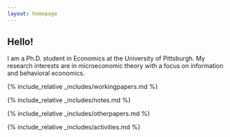 ```yaml
---
layout: homepage
---
```


## Hello!

I am a Ph.D. student in Economics at the University of Pittsburgh. My research interests are in microeconomic theory with a focus on information and behavioral economics.

{% include_relative _includes/workingpapers.md %}

{% include_relative _includes/notes.md %}

{% include_relative _includes/otherpapers.md %}

{% include_relative _includes/activities.md %}

<!--

{% include_relative _includes/services.md %}

-->

